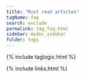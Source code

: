 ```yaml
---
title: "Must read articles"
tagName: faq
search: exclude
permalink: tag_faq.html
sidebar: mydoc_sidebar
folder: tags
---
```

{% include taglogic.html %}

{% include links.html %}
